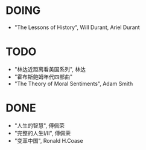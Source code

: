 # DOING
- "The Lessons of History", Will Durant, Ariel Durant

# TODO
- "林达近距离看美国系列", 林达
- "霍布斯鲍姆年代四部曲"
- "The Theory of Moral Sentiments", Adam Smith

# DONE
- "人生的智慧", 傅佩荣
- "完整的人生I/II", 傅佩荣
- "变革中国", Ronald H.Coase
